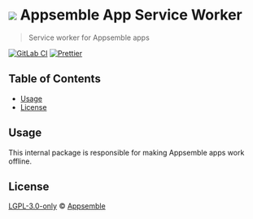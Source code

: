 # ![](https://gitlab.com/appsemble/appsemble/-/raw/0.25.0/config/assets/logo.svg) Appsemble App Service Worker

> Service worker for Appsemble apps

[![GitLab CI](https://gitlab.com/appsemble/appsemble/badges/0.25.0/pipeline.svg)](https://gitlab.com/appsemble/appsemble/-/releases/0.25.0)
[![Prettier](https://img.shields.io/badge/code_style-prettier-ff69b4.svg)](https://prettier.io)

## Table of Contents

- [Usage](#usage)
- [License](#license)

## Usage

This internal package is responsible for making Appsemble apps work offline.

## License

[LGPL-3.0-only](https://gitlab.com/appsemble/appsemble/-/blob/0.25.0/LICENSE.md) ©
[Appsemble](https://appsemble.com)
